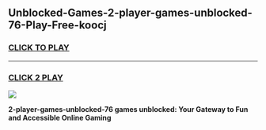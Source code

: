 
## Unblocked-Games-2-player-games-unblocked-76-Play-Free-koocj
<h3>
<a href="https://premium76.site?title=2-player-games-unblocked-76&ref=20M">CLICK TO PLAY</a></h3>
<hr>

<h3>
<a href="https://premium76.site?title=2-player-games-unblocked-76&ref=20M">CLICK 2 PLAY</a>
  
</h3>

<a href="https://premium76.site?title=2-player-games-unblocked-76&ref=19M"><img src="https://clearcache.store/games.png"></a>


**2-player-games-unblocked-76 games unblocked: Your Gateway to Fun and Accessible Online Gaming**
